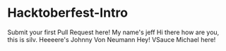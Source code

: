 # Hacktoberfest-Intro
Submit your first Pull Request here!
My name's jeff
Hi there how are you, this is silv.
Heeeere's Johnny Von Neumann
Hey! VSauce Michael here!
